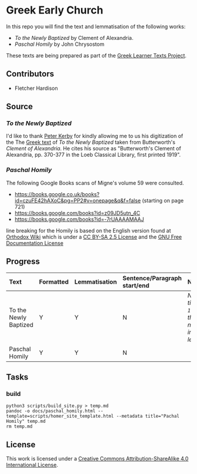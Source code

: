 # Greek Early Church

In this repo you will find the text and lemmatisation of the following works:

* _To the Newly Baptized_ by Clement of Alexandria.
* _Paschal Homily_ by John Chrysostom

These texts are being prepared as part of the [Greek Learner Texts Project](https://greek-learner-texts.org/).

## Contributors

* Fletcher Hardison

## Source

### _To the Newly Baptized_

I'd like to thank [Peter Kerby](http://www.earlychristianwritings.com/) for kindly allowing me to us his digitization of the The [Greek text](http://www.earlychristianwritings.com/text/clement-baptized-uni.html) of _To the Newly Baptized_ taken from Butterworth's _Clement of Alexandria_. He cites his source as "Butterworth's Clement of Alexandria, pp. 370-377 in the Loeb Classical Library, first printed 1919".

### _Paschal Homily_

The following Google Books scans of Migne's volume 59 were consulted.

* <https://books.google.co.uk/books?id=czuFE42hAXoC&pg=PP2#v=onepage&q&f=false> (starting on page 721)
* <https://books.google.com/books?id=z09JD5utn_4C>
* <https://books.google.com/books?id=-7rUAAAAMAAJ>

line breaking for the Homily is based on the English version found at [Orthodox Wiki](https://orthodoxwiki.org/Paschal_Homily) which is under a [CC BY-SA 2.5 License](https://creativecommons.org/licenses/by-sa/2.5/) and the [GNU Free Documentation License](https://www.gnu.org/licenses/fdl-1.3.html)


## Progress

| Text | Formatted | Lemmatisation | Sentence/Paragraph start/end | Notes |
|:--|:--|:--|:--|:--|
| To the Newly Baptized | Y | Y | N | *Note that the title (line `1.0.head` in the text) was not included in the lemmatisation.*|
| Paschal Homily | Y | Y | N | |

## Tasks

### build

```
python3 scripts/build_site.py > temp.md
pandoc -o docs/paschal_homily.html --template=scripts/homer_site_template.html --metadata title="Pachal Homily" temp.md 
rm temp.md
```

## License

This work is licensed under a [Creative Commons Attribution-ShareAlike 4.0 International License](http://creativecommons.org/licenses/by-sa/4.0/).

